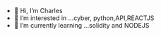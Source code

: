 - 👋 Hi, I’m Charles
- 👀 I’m interested in ...cyber, python,API,REACTJS
- 🌱 I’m currently learning ...solidity and NODEJS
